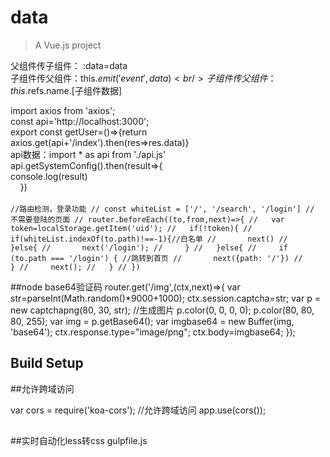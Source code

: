 # data

> A Vue.js project

父组件传子组件： :data=data  <br/>
子组件传父组件：this.$emit('event',data)<br/>
子组件传父组件：this.$refs.name.[子组件数据]<br/>


import axios from 'axios';<br/>
const api='http://localhost:3000';<br/>
export const getUser=()=>{return axios.get(api+'/index').then(res=>res.data)}<br/>
api数据：import * as api from './api.js'<br/>
  api.getSystemConfig().then(result=>{<br/>
        console.log(result)<br/>
      })<br/>
<br/>
`//路由检测，登录功能
// const whiteList = ['/', '/search', '/login'] // 不需要登陆的页面
// router.beforeEach((to,from,next)=>{
//   var token=localStorage.getItem('uid');
//   if(!token){
//     if(whiteList.indexOf(to.path)!==-1){//白名单
//       next()
//     }else{
//       next('/login');
//     }
//   }else{
//     if (to.path === '/login') { //跳转到首页
//       next({path: '/'})
//     }
//     next();
//   }
// })`

##node base64验证码
router.get('/img',(ctx,next)=>{
  var str=parseInt(Math.random()*9000+1000);
  ctx.session.captcha=str;
  var p = new captchapng(80, 30, str); //生成图片
  p.color(0, 0, 0, 0);
  p.color(80, 80, 80, 255);
  var img = p.getBase64();
  var imgbase64 = new Buffer(img, 'base64');
  ctx.response.type="image/png";
  ctx.body=imgbase64;
});

## Build Setup<br/>


##允许跨域访问

var cors = require('koa-cors');
//允许跨域访问
app.use(cors());
## 

##实时自动化less转css
gulpfile.js

